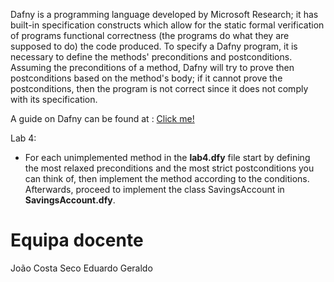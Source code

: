 
Dafny is a programming language developed by Microsoft Research; it has built-in specification constructs which allow for the static formal verification of programs functional correctness (the programs do what they are supposed to do) the code produced.  To specify a Dafny program, it is necessary to define the methods' preconditions and postconditions. Assuming the preconditions of a method, Dafny will try to prove then postconditions based on the method's body; if it cannot prove the postconditions, then the program is not correct since it does not comply with its specification.

A guide on Dafny can be found at : [Click me!](https://rise4fun.com/Dafny/tutorial/Guide)

Lab 4:	

* For each unimplemented method in the __lab4.dfy__ file start by defining the most relaxed preconditions and the most strict postconditions you can think of, then implement the method according to the conditions. Afterwards, proceed to implement the class SavingsAccount in __SavingsAccount.dfy__.


# Equipa docente

João Costa Seco
Eduardo Geraldo
